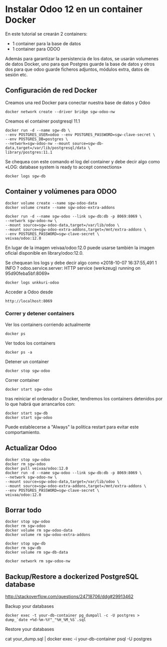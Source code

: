 # Instalar Odoo 12 en un container Docker

En este tutorial se crearán 2 containers:

* 1 container para la base de datos
* 1 container para ODOO

Además para garantizar la persistencia de los datos, se usarán volumenes de datos Docker, uno para que Postgres guarde la base de datos y otros dos para que odoo guarde ficheros adjuntos, módulos extra, datos de sesión etc.

## Configuración de red Docker

Creamos una red Docker para conectar nuestra base de datos y Odoo

    docker network create --driver bridge sgw-odoo-nw

Creamos el container postgresql 11.1

    docker run -d --name sgw-db \
    --env POSTGRES_USER=odoo --env POSTGRES_PASSWORD=sgw-clave-secret \
    --env POSTGRES_DB=postgres \
    --network=sgw-odoo-nw --mount source=sgw-db-data,target=/var/lib/postgresql/data \
    library/postgres:11.1    

Se chequea con este comando el log del container y debe decir algo como «LOG: database system is ready to accept connections»

    docker logs sgw-db

## Container y volúmenes para ODOO

    docker volume create --name sgw-odoo-data
    docker volume create --name sgw-odoo-extra-addons
     
    docker run -d --name sgw-odoo --link sgw-db:db -p 8069:8069 \
    --network sgw-odoo-nw \
    --mount source=sgw-odoo-data,target=/var/lib/odoo \
    --mount source=sgw-odoo-extra-addons,target=/mnt/extra-addons \
    --env POSTGRES_PASSWORD=sgw-clave-secret \
    veivaa/odoo:12.0

En lugar de la imagen veivaa/odoo:12.0 puede usarse también la imagen oficial disponible en library/odoo:12.0.

Se chequean los logs y debe decir algo como
    «2018-10-07 16:37:55,491 1 INFO ? odoo.service.server: HTTP service (werkzeug) running on 95d90feba5bf:8069»

    docker logs unkkuri-odoo

Acceder a Odoo desde

    http://localhost:8069

### Correr y detener containers

Ver los containers corriendo actualmente

    docker ps

Ver todos los containers

    docker ps -a

Detener un container  

    docker stop sgw-odoo

Correr container

    docker start sgw-odoo

tras reiniciar el ordenador o Docker, tendremos los containers detenidos por lo que habrá que arrancarlos con:

    docker start sgw-db
    docker start sgw-odoo

Puede establecerse a "Always" la política restart para evitar este comportamiento.

## Actualizar Odoo

    docker stop sgw-odoo
    docker rm sgw-odoo
    docker pull veivaa/odoo:12.0
    docker run -d --name sgw-odoo --link sgw-db:db -p 8069:8069 \
    --network sgw-odoo-nw \
    --mount source=sgw-odoo-data,target=/var/lib/odoo \
    --mount source=sgw-odoo-extra-addons,target=/mnt/extra-addons \
    --env POSTGRES_PASSWORD=sgw-clave-secret \
    veivaa/odoo:12.0

## Borrar todo

    docker stop sgw-odoo
    docker rm sgw-odoo
    docker volume rm sgw-odoo-data
    docker volume rm sgw-odoo-extra-addons
     
    docker stop sgw-db
    docker rm sgw-db
    docker volume rm sgw-db-data
     
    docker network rm sgw-odoo-nw

## Backup/Restore a dockerized PostgreSQL database

<http://stackoverflow.com/questions/24718706/ddg#29913462>

Backup your databases

    docker exec -t your-db-container pg_dumpall -c -U postgres > dump_`date +%d-%m-%Y"_"%H_%M_%S`.sql

Restore your databases
  
  cat your_dump.sql | docker exec -i your-db-container psql -U postgres
